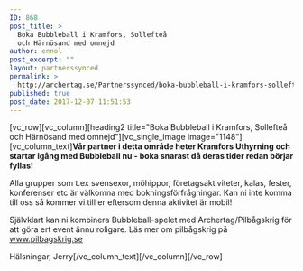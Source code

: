 ```yaml
---
ID: 868
post_title: >
  Boka Bubbleball i Kramfors, Sollefteå
  och Härnösand med omnejd
author: ennol
post_excerpt: ""
layout: partnerssynced
permalink: >
  http://archertag.se/Partnerssynced/boka-bubbleball-i-kramfors-solleftea-och-harnosand-med-omnejd/
published: true
post_date: 2017-12-07 11:51:53
---
```

[vc_row][vc_column][heading2 title="Boka Bubbleball i Kramfors, Sollefteå och Härnösand med omnejd"][vc_single_image image="1148"][vc_column_text]<strong>Vår partner i detta område heter Kramfors Uthyrning och startar igång med Bubbleball nu - boka snarast då deras tider redan börjar fyllas!</strong>

Alla grupper som t.ex svensexor, möhippor, företagsaktiviteter, kalas, fester, konferenser etc är välkomna med bokningsförfrågningar. Kan ni inte komma till oss så kommer vi till er eftersom denna aktivitet är mobil!

Självklart kan ni kombinera Bubbleball-spelet med Archertag/Pilbågskrig för att göra ert event ännu roligare. Läs mer om pilbågskrig på <a href="http://www.pilbagskrig.se/" target="_blank" rel="noopener">www.pilbagskrig.se</a>

Hälsningar,
Jerry[/vc_column_text][/vc_column][/vc_row]